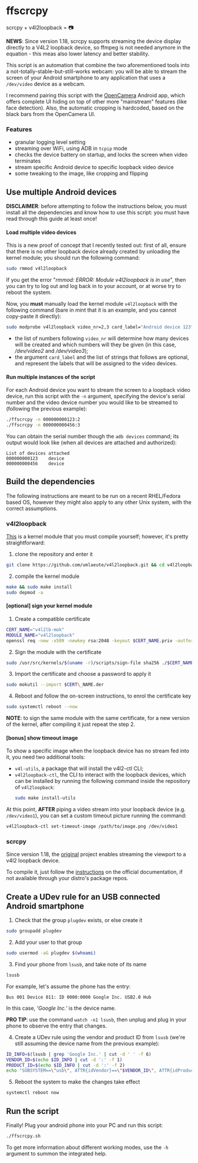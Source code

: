 # ffscrcpy

scrcpy + v4l2loopback = 📷

**NEWS**: Since version 1.18, scrcpy supports streaming the device display directly to a V4L2 loopback device, so ffmpeg is not needed anymore in the equation - this meas also lower latency and better stability.

This script is an automation that combine the two aforementioned tools into a 
not-totally-stable-but-still-works webcam: you will be able to stream the screen 
of your Android smartphone to any application that uses a `/dev/video` device as 
a webcam.

I recommend pairing this script with the [OpenCamera](https://play.google.com/store/apps/details?id=net.sourceforge.opencamera) Android app, which offers complete UI hiding on top of other more "mainstream" features (like face detection). Also, the automatic cropping is hardcoded, based on the black bars from the OpenCamera UI.

### Features

- granular logging level setting
- streaming over WiFi, using ADB in `tcpip` mode
- checks the device battery on startup, and locks the screen when video terminates
- stream specific Android device to specific loopback video device
- some tweaking to the image, like cropping and flipping

## Use multiple Android devices

**DISCLAIMER**: before attempting to follow the instructions below, you must 
install all the dependencies and know how to use this script: you must have 
read through this guide at least once!

#### Load multiple video devices

This is a new proof of concept that I recently tested out: first of all, ensure 
that there is no other loopback device already created by unloading the kernel 
module; you should run the following command:

```bash
sudo rmmod v4l2loopback
```

If you get the error "*rmmod: ERROR: Module v4l2loopback is in use*", then you 
can try to log out and log back in to your account, or at worse try to reboot 
the system.

Now, you **must** manually load the kernel module `v4l2loopback` with the 
following command (bare in mint that it is an example, and you cannot copy-paste 
it directly):

```bash
sudo modprobe v4l2loopback video_nr=2,3 card_label="Android device 123","Android device 456" exclusive_caps=1
```

- the list of numbers following `video_nr` will determine how many devices will be 
created and which numbers will they be given (in this case, */dev/video2* and */dev/video3*);
- the argument `card_label` and the list of strings that follows are optional, 
and represent the labels that will be assigned to the video devices.

#### Run multiple instances of the script

For each Android device you want to stream the screen to a loopback video device, 
run this script with the `-n` argument, specifying the device's serial number and 
the video device number you would like to be streamed to (following the previous 
example):

```bash
./ffscrcpy -n 000000000123:2
./ffscrcpy -n 000000000456:3
```

You can obtain the serial number though the `adb devices` command; its output 
would look like (when all devices are attached and authorized):

```
List of devices attached
000000000123	device
000000000456	device
```

## Build the dependencies

The following instructions are meant to be run on a recent RHEL/Fedora based OS, 
however they might also apply to any other Unix system, with the correct assumptions.

### v4l2loopback

[This](https://github.com/umlaeute/v4l2loopback) is a kernel module that you must compile yourself; however, it's pretty straightforward:

1. clone the repository and enter it

```bash
git clone https://github.com/umlaeute/v4l2loopback.git && cd v4l2loopback
```

2. compile the kernel module

```bash
make && sudo make install
sudo depmod -a
```

#### [optional] sign your kernel module

1. Create a compatible certificate

```bash
CERT_NAME="v4l2lb-mok"
MODULE_NAME="v4l2loopback"
openssl req -new -x509 -newkey rsa:2048 -keyout $CERT_NAME.priv -outform DER -out $CERT_NAME.der -nodes -days 36500 -subj "/CN=V4L2 LoopBack @ $(hostname)/"
```

2. Sign the module with the certificate

```bash
sudo /usr/src/kernels/$(uname -r)/scripts/sign-file sha256 ./$CERT_NAME.priv ./$CERT_NAME.der $(modinfo -n $MODULE_NAME)
```

3. Import the certificate and choose a password to apply it

```bash
sudo mokutil --import $CERT\_NAME.der
```

4. Reboot and follow the on-screen instructions, to enrol the certificate key

```bash
sudo systemctl reboot --now
```

**NOTE**: to sign the same module with the same certificate, for a new version of the kernel, after compiling it just repeat the step 2.

#### [bonus] show timeout image

To show a specific image when the loopback device has no stream fed into it, you need two additional tools:

- `v4l-utils`, a package that will install the v4l2-ctl CLI;
- `v4l2loopback-ctl`, the CLI to interact with the loopback devices, which can be installed by running the following command inside the repository of `v4l2loopback`:
    ```bash
    sudo make install-utils
    ```

At this point, **AFTER** piping a video stream into your loopback device (e.g. `/dev/video1`), you can set a custom timeout picture running the command:
```bash
v4l2loopback-ctl set-timeout-image /path/to/image.png /dev/video1
```

### scrcpy

Since version 1.18, the [original](https://github.com/Genymobile/scrcpy) project enables streaming the viewport to a v4l2 loopback device.

To compile it, just follow the [instructions](https://github.com/Genymobile/scrcpy/blob/master/BUILD.md#system-specific-steps) on the official documentation, if not available through your distro's package repos.

## Create a UDev rule for an USB connected Android smartphone

1. Check that the group `plugdev` exists, or else create it

```bash
sudo groupadd plugdev
```

2. Add your user to that group

```bash
sudo usermod -aG plugdev $(whoami)
```
3. Find your phone from `lsusb`, and take note of its name

```bash
lsusb
```

For example, let's assume the phone has the entry:
```
Bus 001 Device 011: ID 0000:0000 Google Inc. USB2.0 Hub
```
In this case, *'Google Inc.'* is the device name.

**PRO TIP**: use the command `watch -n1 lsusb`, then unplug and plug in your phone to observe the entry that changes.

4. Create a UDev rule using the vendor and product ID from `lsusb` (we're still assuming the device name from the previous example):

```bash
ID_INFO=$(lsusb | grep 'Google Inc.' | cut -d ' ' -f 6)
VENDOR_ID=$(echo $ID_INFO | cut -d ':' -f 1)
PRODUCT_ID=$(echo $ID_INFO | cut -d ':' -f 2)
echo "SUBSYSTEM==\"usb\", ATTR{idVendor}==\"$VENDOR_ID\", ATTR{idProduct}==\"$PRODUCT_ID\", MODE=\"0666\", GROUP=\"plugdev\"" | sudo tee /etc/udev/rules.d/51-android.rules
```

5. Reboot the system to make the changes take effect

```bash
systemctl reboot now
```

## Run the script

Finally! Plug your android phone into your PC and run this script:
```bash
./ffscrcpy.sh
```

To get more information about different working modes, use the `-h` argument to summon the integrated help.
